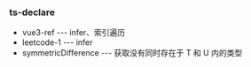 ### ts-declare

- vue3-ref --- infer、索引遍历
- leetcode-1 --- infer
- symmetricDifference --- 获取没有同时存在于 T 和 U 内的类型
